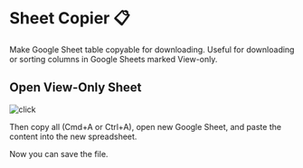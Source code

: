 # Sheet Copier 📋

Make Google Sheet table copyable for downloading. Useful for downloading or sorting columns in Google Sheets marked View-only.

Open View-Only Sheet
--------------------

![click](example.jpg)

Then copy all (Cmd+A or Ctrl+A), open new Google Sheet, and paste the content into the new spreadsheet.

Now you can save the file.